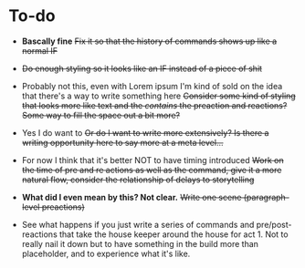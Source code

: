 # To-do

- **Bascally fine** ~~Fix it so that the history of commands shows up like a normal IF~~
- ~~Do enough styling so it looks like an IF instead of a piece of shit~~
- Probably not this, even with Lorem ipsum I'm kind of sold on the idea that there's a way to write something here ~~Consider some kind of styling that looks more like text and the *contains* the preaction and reactions? Some way to fill the space out a bit more?~~
- Yes I do want to ~~Or do I want to write more extensively? Is there a writing opportunity here to say more at a meta level...~~
- For now I think that it's better NOT to have timing introduced ~~Work on the time of pre and re actions as well as the command, give it a more natural flow, consider the relationship of delays to storytelling~~
- **What did I even mean by this? Not clear.** ~~Write one scene (paragraph-level preactions)~~

- See what happens if you just write a series of commands and pre/post-reactions that take the house keeper around the house for act 1. Not to really nail it down but to have something in the build more than placeholder, and to experience what it's like.